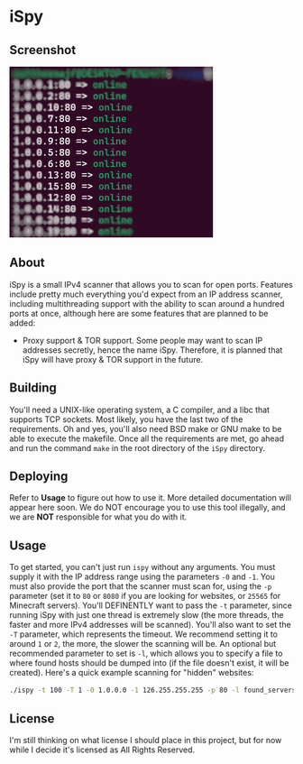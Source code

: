 # iSpy
## Screenshot
![Screenshot of iSpy running!](.assets/screenshot0.png)
## About
iSpy is a small IPv4 scanner that allows you to scan for open ports. Features include pretty much everything you'd expect from an IP address scanner, including multithreading support with the ability to scan around a hundred ports at once, although here are some features that are planned to be added:
* Proxy support & TOR support. Some people may want to scan IP addresses secretly, hence the name iSpy. Therefore, it is planned that iSpy will have proxy & TOR support in the future.
## Building
You'll need a UNIX-like operating system, a C compiler, and a libc that supports TCP sockets. Most likely, you have the last two of the requirements. Oh and yes, you'll also need BSD make or GNU make to be able to execute the makefile. Once all the requirements are met, go ahead and run the command `make` in the root directory of the `iSpy` directory.
## Deploying
Refer to **Usage** to figure out how to use it. More detailed documentation will appear here soon. We do NOT encourage you to use this tool illegally, and we are **NOT** responsible for what you do with it.
## Usage
To get started, you can't just run `ispy` without any arguments. You must supply it with the IP address range using the parameters `-0` and `-1`. You must also provide the port that the scanner must scan for, using the `-p` parameter (set it to `80` or `8080` if you are looking for websites, or `25565` for Minecraft servers). You'll DEFINENTLY want to pass the `-t` parameter, since running iSpy with just one thread is extremely slow (the more threads, the faster and more IPv4 addresses will be scanned). You'll also want to set the `-T` parameter, which represents the timeout. We recommend setting it to around `1` or `2`, the more, the slower the scanning will be. An optional but recommended parameter to set is `-l`, which allows you to specify a file to where found hosts should be dumped into (if the file doesn't exist, it will be created). Here's a quick example scanning for "hidden" websites:
```sh
./ispy -t 100 -T 1 -0 1.0.0.0 -1 126.255.255.255 -p 80 -l found_servers.txt
```
## License
I'm still thinking on what license I should place in this project, but for now while I decide it's licensed as All Rights Reserved.
